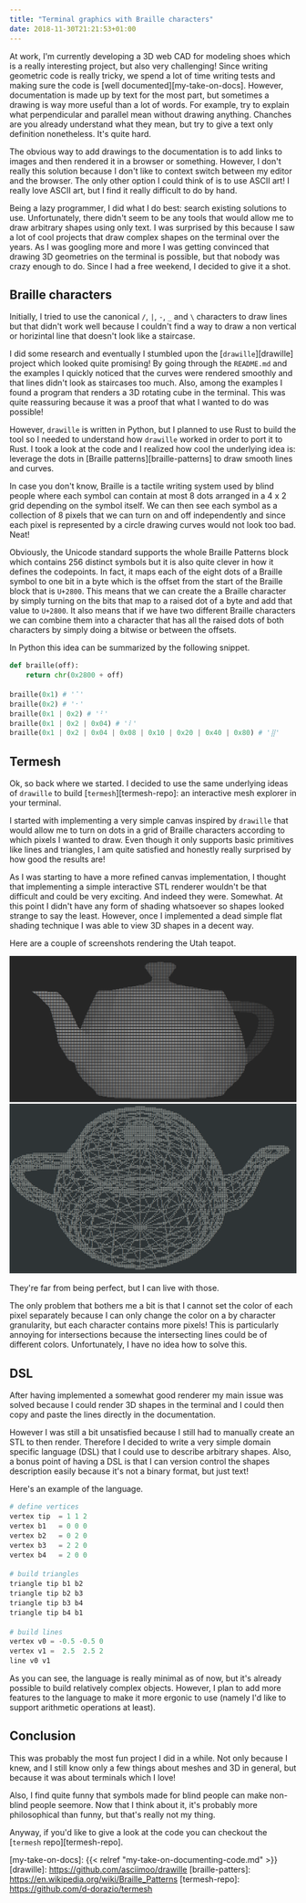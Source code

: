 ```yaml
---
title: "Terminal graphics with Braille characters"
date: 2018-11-30T21:21:53+01:00
---
```


At work, I'm currently developing a 3D web CAD for modeling shoes which is a
really interesting project, but also very challenging! Since writing geometric
code is really tricky, we spend a lot of time writing tests and making sure the
code is [well documented][my-take-on-docs]. However, documentation is made up by
text for the most part, but sometimes a drawing is way more useful than a lot of
words. For example, try to explain what perpendicular and parallel mean without
drawing anything. Chanches are you already understand what they mean, but try to
give a text only definition nonetheless. It's quite hard.

The obvious way to add drawings to the documentation is to add links to images
and then rendered it in a browser or something. However, I don't really this
solution because I don't like to context switch between my editor and the
browser. The only other option I could think of is to use ASCII art! I really
love ASCII art, but I find it really difficult to do by hand.

Being a lazy programmer, I did what I do best: search existing solutions to use.
Unfortunately, there didn't seem to be any tools that would allow me to draw
arbitrary shapes using only text. I was surprised by this because I saw a lot of
cool projects that draw complex shapes on the terminal over the years. As I was
googling more and more I was getting convinced that drawing 3D geometries on the
terminal is possible, but that nobody was crazy enough to do. Since I had a free
weekend, I decided to give it a shot.

## Braille characters

Initially, I tried to use the canonical `/`, `|`, `-`, `_` and `\` characters to
draw lines but that didn't work well because I couldn't find a way to draw a non
vertical or horizintal line that doesn't look like a staircase.

I did some research and eventually I stumbled upon the [`drawille`][drawille]
project which looked quite promising! By going through the `README.md` and the
examples I quickly noticed that the curves were rendered smoothly and that lines
didn't look as staircases too much. Also, among the examples I found a program
that renders a 3D rotating cube in the terminal. This was quite reassuring
because it was a proof that what I wanted to do was possible!

However, `drawille` is written in Python, but I planned to use Rust to build the
tool so I needed to understand how `drawille` worked in order to port it to
Rust. I took a look at the code and I realized how cool the underlying idea is:
leverage the dots in [Braille patterns][braille-patterns] to draw smooth lines
and curves.

In case you don't know, Braille is a tactile writing system used by blind people
where each symbol can contain at most 8 dots arranged in a 4 x 2 grid depending
on the symbol itself. We can then see each symbol as a collection of 8 pixels
that we can turn on and off independently and since each pixel is represented by
a circle drawing curves would not look too bad. Neat!

Obviously, the Unicode standard supports the whole Braille Patterns block which
contains 256 distinct symbols but it is also quite clever in how it defines the
codepoints. In fact, it maps each of the eight dots of a Braille symbol to one
bit in a byte which is the offset from the start of the Braille block that is
`U+2800`. This means that we can create the a Braille character by simply
turning on the bits that map to a raised dot of a byte and add that value to
`U+2800`. It also means that if we have two different Braille characters we can
combine them into a character that has all the raised dots of both characters by
simply doing a bitwise or between the offsets.

In Python this idea can be summarized by the following snippet.

```python
def braille(off):
    return chr(0x2800 + off)

braille(0x1) # '⠁'
braille(0x2) # '⠂'
braille(0x1 | 0x2) # '⠃'
braille(0x1 | 0x2 | 0x04) # '⠇'
braille(0x1 | 0x2 | 0x04 | 0x08 | 0x10 | 0x20 | 0x40 | 0x80) # '⣿'
```

## Termesh

Ok, so back where we started. I decided to use the same underlying ideas of
`drawille` to build [`termesh`][termesh-repo]: an interactive mesh explorer in
your terminal.

I started with implementing a very simple canvas inspired by `drawille` that
would allow me to turn on dots in a grid of Braille characters according to
which pixels I wanted to draw. Even though it only supports basic primitives
like lines and triangles, I am quite satisfied and honestly really surprised by
how good the results are!

As I was starting to have a more refined canvas implementation, I thought that
implementing a simple interactive STL renderer wouldn't be that difficult and
could be very exciting. And indeed they were. Somewhat. At this point I didn't
have any form of shading whatsoever so shapes looked strange to say the least.
However, once I implemented a dead simple flat shading technique I was able to
view 3D shapes in a decent way.

Here are a couple of screenshots rendering the Utah teapot.

![teapot2.png](https://raw.githubusercontent.com/d-dorazio/termesh/master/images/teapot2.png)
![teapot3.png](https://raw.githubusercontent.com/d-dorazio/termesh/master/images/teapot3.png)

They're far from being perfect, but I can live with those.

The only problem that bothers me a bit is that I cannot set the color of each
pixel separately because I can only change the color on a by character
granularity, but each character contains more pixels! This is particularly
annoying for intersections because the intersecting lines could be of different
colors. Unfortunately, I have no idea how to solve this.

## DSL

After having implemented a somewhat good renderer my main issue was solved
because I could render 3D shapes in the terminal and I could then copy and paste
the lines directly in the documentation.

However I was still a bit unsatisfied because I still had to manually create an
STL to then render. Therefore I decided to write a very simple domain specific
language (DSL) that I could use to describe arbitrary shapes. Also, a bonus
point of having a DSL is that I can version control the shapes description
easily because it's not a binary format, but just text!

Here's an example of the language.

```python
# define vertices
vertex tip  = 1 1 2
vertex b1   = 0 0 0
vertex b2   = 0 2 0
vertex b3   = 2 2 0
vertex b4   = 2 0 0

# build triangles
triangle tip b1 b2
triangle tip b2 b3
triangle tip b3 b4
triangle tip b4 b1

# build lines
vertex v0 = -0.5 -0.5 0
vertex v1 =  2.5  2.5 2
line v0 v1
```

As you can see, the language is really minimal as of now, but it's already
possible to build relatively complex objects. However, I plan to add more
features to the language to make it more ergonic to use (namely I'd like to
support arithmetic operations at least).

## Conclusion

This was probably the most fun project I did in a while. Not only because I
knew, and I still know only a few things about meshes and 3D in general, but
because it was about terminals which I love!

Also, I find quite funny that symbols made for blind people can make non-blind
people seemore. Now that I think about it, it's probably more philosophical than
funny, but that's really not my thing.

Anyway, if you'd like to give a look at the code you can checkout the [`termesh`
repo][termesh-repo].

[my-take-on-docs]: {{< relref "my-take-on-documenting-code.md" >}}
[drawille]: https://github.com/asciimoo/drawille
[braille-patters]: https://en.wikipedia.org/wiki/Braille_Patterns
[termesh-repo]: https://github.com/d-dorazio/termesh
